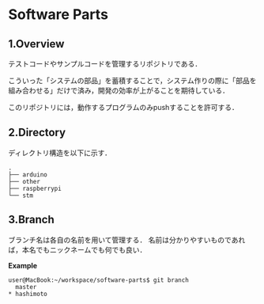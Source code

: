 # Software Parts

## 1.Overview
テストコードやサンプルコードを管理するリポジトリである．

こういった「システムの部品」を蓄積することで，システム作りの際に「部品を組み合わせる」だけで済み，開発の効率が上がることを期待している．

このリポジトリには，動作するプログラムのみpushすることを許可する．

## 2.Directory 

ディレクトリ構造を以下に示す．
```
.
├── arduino
├── other
├── raspberrypi
└── stm
```

## 3.Branch
ブランチ名は各自の名前を用いて管理する．
名前は分かりやすいものであれば，本名でもニックネームでも何でも良い．

**Example**

```
user@MacBook:~/workspace/software-parts$ git branch
  master
* hashimoto
```